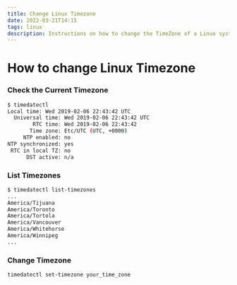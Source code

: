 ```yaml
---
title: Change Linux Timezone
date: 2022-03-21T14:15
tags: linux
description: Instructions on how to change the TimeZone of a Linux system.
---
```


# How to change Linux Timezone

### Check the Current Timezone

```bash
$ timedatectl
Local time: Wed 2019-02-06 22:43:42 UTC
  Universal time: Wed 2019-02-06 22:43:42 UTC
        RTC time: Wed 2019-02-06 22:43:42
       Time zone: Etc/UTC (UTC, +0000)
     NTP enabled: no
NTP synchronized: yes
 RTC in local TZ: no
      DST active: n/a
```

### List Timezones

```bash
$ timedatectl list-timezones
...
America/Tijuana
America/Toronto
America/Tortola
America/Vancouver
America/Whitehorse
America/Winnipeg
...
```

### Change Timezone

```bash
timedatectl set-timezone your_time_zone
```
